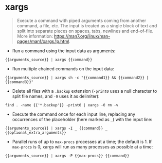 # xargs

> Execute a command with piped arguments coming from another command, a file, etc.
> The input is treated as a single block of text and split into separate pieces on spaces, tabs, newlines and end-of-file.
> More information: <https://man7.org/linux/man-pages/man1/xargs.1p.html>.

- Run a command using the input data as arguments:

`{{arguments_source}} | xargs {{command}}`

- Run multiple chained commands on the input data:

`{{arguments_source}} | xargs sh -c "{{command1}} && {{command2}} | {{command3}}"`

- Delete all files with a `.backup` extension (`-print0` uses a null character to split file names, and `-0` uses it as delimiter):

`find . -name {{'*.backup'}} -print0 | xargs -0 rm -v`

- Execute the command once for each input line, replacing any occurrences of the placeholder (here marked as `_`) with the input line:

`{{arguments_source}} | xargs -I _ {{command}} _ {{optional_extra_arguments}}`

- Parallel runs of up to `max-procs` processes at a time; the default is 1. If `max-procs` is 0, xargs will run as many processes as possible at a time:

`{{arguments_source}} | xargs -P {{max-procs}} {{command}}`
